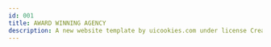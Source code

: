```yaml
---
id: 001
title: AWARD WINNING AGENCY
description: A new website template by uicookies.com under license Creative Commons 3.0
---
```

